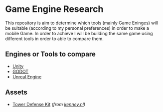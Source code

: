 # Game Engine Research

This repository is aim to determine which tools (mainly Game Eninges) will be suitable (according to my personal preferences) in order to make a mobile Game. In order to achieve I will be building the same game using different tools in order to able to compare them.

## Engines or Tools to compare
* [Unity](https://unity.com/)
* [GODOT](https://godotengine.org/)
* [Unreal Engine](https://www.unrealengine.com/en-US/?sessionInvalidated=true)

## Assets
* [Tower Defense Kit](https://www.kenney.nl/assets/tower-defense-kit) _(from [kenney.nl](https://www.kenney.nl/))_